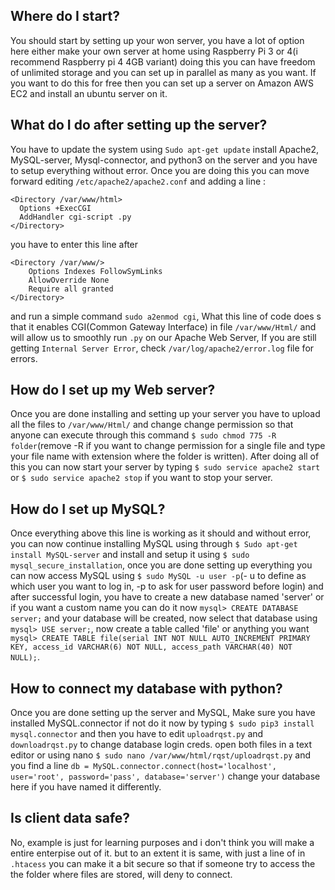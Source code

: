 
## Where do I start?
You should start by setting up your won server, you have a lot of option here either make your own server at home using Raspberry Pi 3 or 4(i recommend Raspberry pi 4 4GB variant) doing this you can have freedom of unlimited storage and you can set up in parallel as many as you want. If you want to do this for free then you can set up a server on Amazon AWS EC2 and install an ubuntu server on it.

## What do I do after setting up the server?
You have to update the system using `Sudo apt-get update` install Apache2, MySQL-server, Mysql-connector, and python3 on the server and you have to setup everything without error. Once you are doing this you can move forward editing `/etc/apache2/apache2.conf` and adding a line :
```
<Directory /var/www/html>
  Options +ExecCGI
  AddHandler cgi-script .py
</Directory>
```
you have to enter this line after 
```
<Directory /var/www/>
	Options Indexes FollowSymLinks
	AllowOverride None
	Require all granted
</Directory>
```
and run a simple command `sudo a2enmod cgi`, 
What this line of code does s that it enables CGI(Common Gateway Interface) in file `/var/www/Html/` and will allow us to smoothly run `.py` on our Apache Web Server, If you are still getting `Internal Server Error`, check `/var/log/apache2/error.log` file for errors.

## How do I set up my Web server?
Once you are done installing and setting up your server you have to upload all the files to  `/var/www/Html/` and change change permission so that anyone can execute through this command `$ sudo chmod 775 -R folder`(remove -R if you want to change permission for a single file and type your file name with extension where the folder is written). After doing all of this you can now start your server by typing `$ sudo service apache2 start` or `$ sudo service apache2 stop` if you want to stop your server.

## How do I set up MySQL?
Once everything above this line is working as it should and without error, you can now continue installing MySQL using through `$ Sudo apt-get install MySQL-server` and install and setup it using `$ sudo mysql_secure_installation`, once you are done setting up everything you can now access MySQL using `$ sudo MySQL -u user -p`(- u to define as which user you want to log in, -p to ask for user password before login) and after successful login, you have to create a new database named 'server' or if you want a custom name you can do it now `mysql> CREATE DATABASE server;` and your database will be created, now select that database using `mysql> USE server;`, now create a table called 'file' or anything you want `mysql> CREATE TABLE file(serial INT NOT NULL AUTO_INCREMENT PRIMARY KEY, access_id VARCHAR(6) NOT NULL, access_path VARCHAR(40) NOT NULL);`.

## How to connect my database with python?
Once you are done setting up the server and MySQL, Make sure you have installed MySQL.connector if not do it now by typing `$ sudo pip3 install mysql.connector` and then you have to edit `uploadrqst.py` and `downloadrqst.py` to change database login creds. open both files in a text editor or using nano `$ sudo nano /var/www/html/rqst/uploadrqst.py` and you find a line 
```db = MySQL.connector.connect(host='localhost', user='root', password='pass', database='server')```
change your database here if you have named it differently.

## Is client data safe?
No, example is just for learning purposes and i don't think you will make a entire enterpise out of it. but to an extent it is same, with just a line of in `.htacess` you can make it a bit secure so that if someone try to access the the folder where files are stored, will deny to connect.

